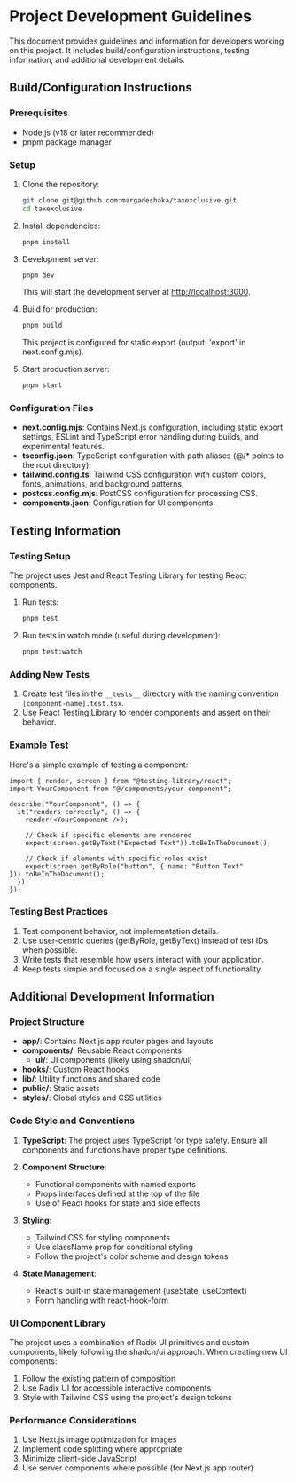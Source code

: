 # Project Development Guidelines

This document provides guidelines and information for developers working on this project. It includes build/configuration instructions, testing information, and additional development details.

## Build/Configuration Instructions

### Prerequisites

- Node.js (v18 or later recommended)
- pnpm package manager

### Setup

1. Clone the repository:

   ```bash
   git clone git@github.com:margadeshaka/taxexclusive.git
   cd taxexclusive
   ```

2. Install dependencies:

   ```bash
   pnpm install
   ```

3. Development server:

   ```bash
   pnpm dev
   ```

   This will start the development server at [http://localhost:3000](http://localhost:3000).

4. Build for production:

   ```bash
   pnpm build
   ```

   This project is configured for static export (output: 'export' in next.config.mjs).

5. Start production server:
   ```bash
   pnpm start
   ```

### Configuration Files

- **next.config.mjs**: Contains Next.js configuration, including static export settings, ESLint and TypeScript error handling during builds, and experimental features.
- **tsconfig.json**: TypeScript configuration with path aliases (@/\* points to the root directory).
- **tailwind.config.ts**: Tailwind CSS configuration with custom colors, fonts, animations, and background patterns.
- **postcss.config.mjs**: PostCSS configuration for processing CSS.
- **components.json**: Configuration for UI components.

## Testing Information

### Testing Setup

The project uses Jest and React Testing Library for testing React components.

1. Run tests:

   ```bash
   pnpm test
   ```

2. Run tests in watch mode (useful during development):
   ```bash
   pnpm test:watch
   ```

### Adding New Tests

1. Create test files in the `__tests__` directory with the naming convention `[component-name].test.tsx`.
2. Use React Testing Library to render components and assert on their behavior.

### Example Test

Here's a simple example of testing a component:

```tsx
import { render, screen } from "@testing-library/react";
import YourComponent from "@/components/your-component";

describe("YourComponent", () => {
  it("renders correctly", () => {
    render(<YourComponent />);

    // Check if specific elements are rendered
    expect(screen.getByText("Expected Text")).toBeInTheDocument();

    // Check if elements with specific roles exist
    expect(screen.getByRole("button", { name: "Button Text" })).toBeInTheDocument();
  });
});
```

### Testing Best Practices

1. Test component behavior, not implementation details.
2. Use user-centric queries (getByRole, getByText) instead of test IDs when possible.
3. Write tests that resemble how users interact with your application.
4. Keep tests simple and focused on a single aspect of functionality.

## Additional Development Information

### Project Structure

- **app/**: Contains Next.js app router pages and layouts
- **components/**: Reusable React components
  - **ui/**: UI components (likely using shadcn/ui)
- **hooks/**: Custom React hooks
- **lib/**: Utility functions and shared code
- **public/**: Static assets
- **styles/**: Global styles and CSS utilities

### Code Style and Conventions

1. **TypeScript**: The project uses TypeScript for type safety. Ensure all components and functions have proper type definitions.

2. **Component Structure**:
   - Functional components with named exports
   - Props interfaces defined at the top of the file
   - Use of React hooks for state and side effects

3. **Styling**:
   - Tailwind CSS for styling components
   - Use className prop for conditional styling
   - Follow the project's color scheme and design tokens

4. **State Management**:
   - React's built-in state management (useState, useContext)
   - Form handling with react-hook-form

### UI Component Library

The project uses a combination of Radix UI primitives and custom components, likely following the shadcn/ui approach. When creating new UI components:

1. Follow the existing pattern of composition
2. Use Radix UI for accessible interactive components
3. Style with Tailwind CSS using the project's design tokens

### Performance Considerations

1. Use Next.js image optimization for images
2. Implement code splitting where appropriate
3. Minimize client-side JavaScript
4. Use server components where possible (for Next.js app router)
